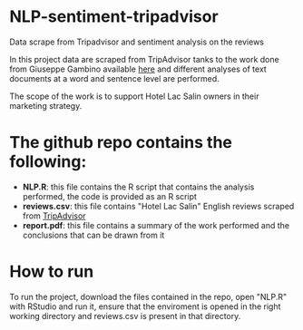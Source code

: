 # NLP-sentiment-tripadvisor
Data scrape from Tripadvisor and sentiment analysis on the reviews 

In this project data are scraped from TripAdvisor tanks to the work done from Giuseppe Gambino available [here](https://github.com/giuseppegambino/Scraping-TripAdvisor-with-Python-2020) and different analyses of text documents at a word and sentence level are performed. 

The scope of the work is to support Hotel Lac Salin owners in their marketing strategy.

# The github repo contains the following:
- **NLP.R**: this file contains the R script that contains the analysis performed, the code is provided as an R script
- **reviews.csv**: this file contains "Hotel Lac Salin" English reviews scraped from [TripAdvisor](https://www.tripadvisor.com/Hotel_Review-g194799-d529602-Reviews-Lac_Salin_Spa_Mountain_Resort-Livigno_Province_of_Sondrio_Lombardy.html)
- **report.pdf**: this file contains a summary of the work performed and the conclusions that can be drawn from it

# How to run
To run the project, download the files contained in the repo, open "NLP.R" with RStudio and run it, ensure that the enviroment is opened in the right working directory and reviews.csv is present in that directory.
